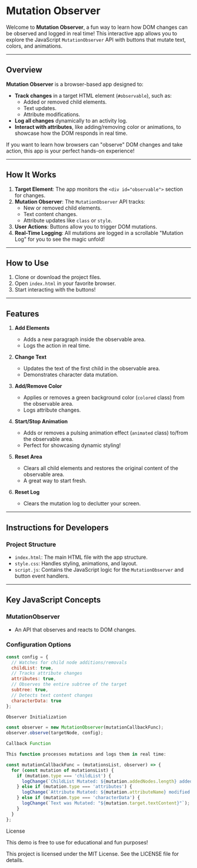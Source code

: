 # Mutation Observer

Welcome to **Mutation Observer**, a fun way to learn how DOM changes can be observed and logged in real time! This interactive app allows you to explore the JavaScript `MutationObserver` API with buttons that mutate text, colors, and animations.

---

## Overview

**Mutation Observer** is a browser-based app designed to:

- **Track changes** in a target HTML element (`#observable`), such as:
  - Added or removed child elements.
  - Text updates.
  - Attribute modifications.
- **Log all changes** dynamically to an activity log.
- **Interact with attributes**, like adding/removing color or animations, to showcase how the DOM responds in real time.

If you want to learn how browsers can "observe" DOM changes and take action, this app is your perfect hands-on experience!

---

## How It Works

1. **Target Element**: The app monitors the `<div id="observable">` section for changes.
2. **Mutation Observer**: The `MutationObserver` API tracks:
   - New or removed child elements.
   - Text content changes.
   - Attribute updates like `class` or `style`.
3. **User Actions**: Buttons allow you to trigger DOM mutations.
4. **Real-Time Logging**: All mutations are logged in a scrollable "Mutation Log" for you to see the magic unfold!

---

## How to Use

1. Clone or download the project files.
2. Open `index.html` in your favorite browser.
3. Start interacting with the buttons!

---

## Features

1. **Add Elements**

   - Adds a new paragraph inside the observable area.
   - Logs the action in real time.

2. **Change Text**

   - Updates the text of the first child in the observable area.
   - Demonstrates character data mutation.

3. **Add/Remove Color**

   - Applies or removes a green background color (`colored` class) from the observable area.
   - Logs attribute changes.

4. **Start/Stop Animation**

   - Adds or removes a pulsing animation effect (`animated` class) to/from the observable area.
   - Perfect for showcasing dynamic styling!

5. **Reset Area**

   - Clears all child elements and restores the original content of the observable area.
   - A great way to start fresh.

6. **Reset Log**
   - Clears the mutation log to declutter your screen.

---

## Instructions for Developers

### Project Structure

- `index.html`: The main HTML file with the app structure.
- `style.css`: Handles styling, animations, and layout.
- `script.js`: Contains the JavaScript logic for the `MutationObserver` and button event handlers.

---

## Key JavaScript Concepts

### MutationObserver

- An API that observes and reacts to DOM changes.

### Configuration Options

```javascript
const config = {
  // Watches for child node additions/removals
  childList: true,
  // Tracks attribute changes
  attributes: true,
  // Observes the entire subtree of the target
  subtree: true,
  // Detects text content changes
  characterData: true
};

Observer Initialization

const observer = new MutationObserver(mutationCallbackFunc);
observer.observe(targetNode, config);

Callback Function

This function processes mutations and logs them in real time:

const mutationCallbackFunc = (mutationsList, observer) => {
  for (const mutation of mutationsList) {
    if (mutation.type === 'childList') {
      logChange(`ChildList Mutated: ${mutation.addedNodes.length} added, ${mutation.removedNodes.length} removed.`);
    } else if (mutation.type === 'attributes') {
      logChange(`Attribute Mutated: ${mutation.attributeName} modified.`);
    } else if (mutation.type === 'characterData') {
      logChange(`Text was Mutated: "${mutation.target.textContent}"`);
    }
  }
};

```

License

This demo is free to use for educational and fun purposes!

This project is licensed under the MIT License. See the LICENSE file for details.
